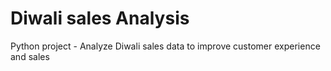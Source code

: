 # Diwali sales Analysis
Python project - Analyze Diwali sales data to improve customer experience and sales
